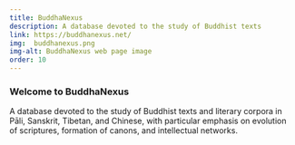 ```yaml
---
title: BuddhaNexus
description: A database devoted to the study of Buddhist texts
link: https://buddhanexus.net/
img:  buddhanexus.png
img-alt: BuddhaNexus web page image
order: 10
---
```

### Welcome to BuddhaNexus
A database devoted to the study of Buddhist texts and literary corpora in Pāli, Sanskrit, Tibetan, and Chinese, with particular emphasis on evolution of scriptures, formation of canons, and intellectual networks. 


